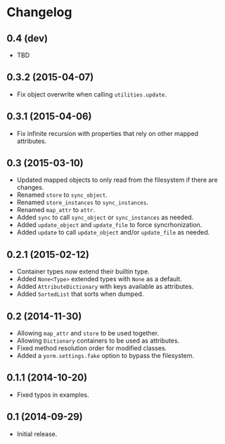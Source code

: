 Changelog
=========

0.4 (dev)
---------

- TBD

0.3.2 (2015-04-07)
------------------

- Fix object overwrite when calling `utilities.update`.

0.3.1 (2015-04-06)
------------------

- Fix infinite recursion with properties that rely on other mapped attributes.

0.3 (2015-03-10)
----------------

- Updated mapped objects to only read from the filesystem if there are changes.
- Renamed `store` to `sync_object`.
- Renamed `store_instances` to `sync_instances`.
- Renamed `map_attr` to `attr`.
- Added `sync` to call `sync_object` or `sync_instances` as needed.
- Added `update_object` and `update_file` to force syncrhonization.
- Added `update` to call `update_object` and/or `update_file` as needed.

0.2.1 (2015-02-12)
------------------

- Container types now extend their builtin type.
- Added `None<Type>` extended types with `None` as a default.
- Added `AttributeDictionary` with keys available as attributes.
- Added `SortedList` that sorts when dumped.

0.2 (2014-11-30)
----------------

- Allowing `map_attr` and `store` to be used together.
- Allowing `Dictionary` containers to be used as attributes.
- Fixed method resolution order for modified classes.
- Added a `yorm.settings.fake` option to bypass the filesystem.

0.1.1 (2014-10-20)
------------------

- Fixed typos in examples.

0.1 (2014-09-29)
----------------

 - Initial release.
